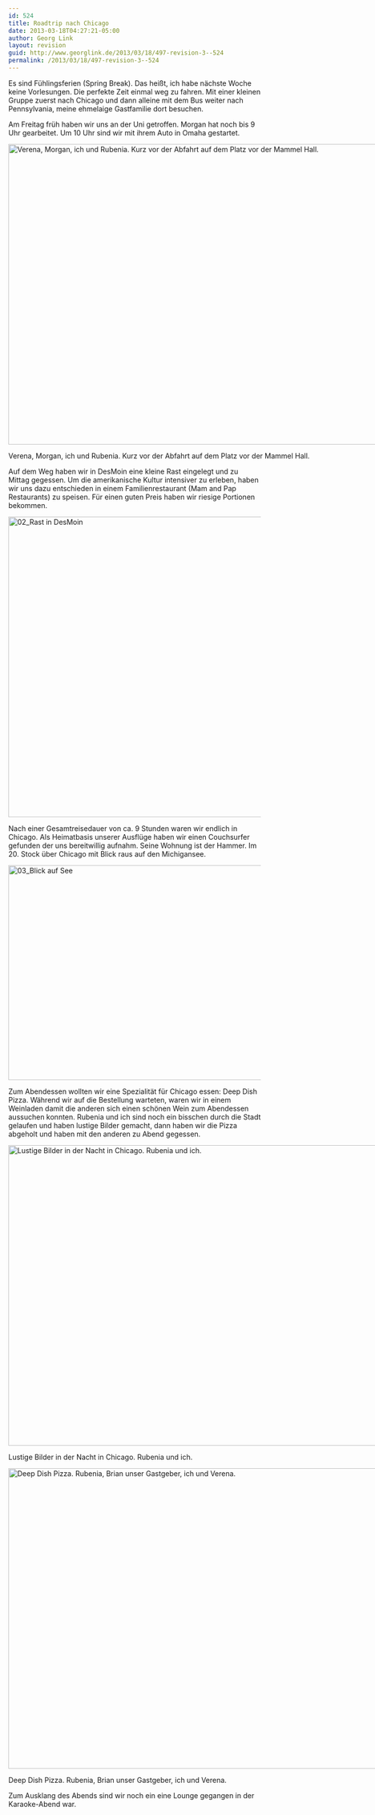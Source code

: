 ```yaml
---
id: 524
title: Roadtrip nach Chicago
date: 2013-03-18T04:27:21-05:00
author: Georg Link
layout: revision
guid: http://www.georglink.de/2013/03/18/497-revision-3--524
permalink: /2013/03/18/497-revision-3--524
---
```

Es sind Fühlingsferien (Spring Break). Das heißt, ich habe nächste Woche keine Vorlesungen. Die perfekte Zeit einmal weg zu fahren. Mit einer kleinen Gruppe zuerst nach Chicago und dann alleine mit dem Bus weiter nach Pennsylvania, meine ehmelaige Gastfamilie dort besuchen. 

Am Freitag früh haben wir uns an der Uni getroffen. Morgan hat noch bis 9 Uhr gearbeitet. Um 10 Uhr sind wir mit ihrem Auto in Omaha gestartet. 

<div id="attachment_508" style="width: 810px" class="wp-caption aligncenter">
  <img aria-describedby="caption-attachment-508" loading="lazy" src="http://www.georglink.de/media/2013/03/01_Before-Roadtrip-at-MammelHall.jpg" alt="Verena, Morgan, ich und Rubenia. Kurz vor der Abfahrt auf dem Platz vor der Mammel Hall." width="800" height="600" class="size-full wp-image-508" srcset="http://www.georglink.de/media/2013/03/01_Before-Roadtrip-at-MammelHall.jpg 800w, http://www.georglink.de/media/2013/03/01_Before-Roadtrip-at-MammelHall-300x225.jpg 300w" sizes="(max-width: 800px) 100vw, 800px" />
  
  <p id="caption-attachment-508" class="wp-caption-text">
    Verena, Morgan, ich und Rubenia. Kurz vor der Abfahrt auf dem Platz vor der Mammel Hall.
  </p>
</div>

Auf dem Weg haben wir in DesMoin eine kleine Rast eingelegt und zu Mittag gegessen. Um die amerikanische Kultur intensiver zu erleben, haben wir uns dazu entschieden in einem Familienrestaurant (Mam and Pap Restaurants) zu speisen. Für einen guten Preis haben wir riesige Portionen bekommen. 

<img loading="lazy" src="http://www.georglink.de/media/2013/03/02_Rast-in-DesMoin.jpg" alt="02_Rast in DesMoin" width="800" height="600" class="aligncenter size-full wp-image-509" srcset="http://www.georglink.de/media/2013/03/02_Rast-in-DesMoin.jpg 800w, http://www.georglink.de/media/2013/03/02_Rast-in-DesMoin-300x225.jpg 300w" sizes="(max-width: 800px) 100vw, 800px" /> 

Nach einer Gesamtreisedauer von ca. 9 Stunden waren wir endlich in Chicago. Als Heimatbasis unserer Ausflüge haben wir einen Couchsurfer gefunden der uns bereitwillig aufnahm. Seine Wohnung ist der Hammer. Im 20. Stock über Chicago mit Blick raus auf den Michigansee. 

<img loading="lazy" src="http://www.georglink.de/media/2013/03/03_Blick-auf-See.jpg" alt="03_Blick auf See" width="800" height="429" class="aligncenter size-full wp-image-510" srcset="http://www.georglink.de/media/2013/03/03_Blick-auf-See.jpg 800w, http://www.georglink.de/media/2013/03/03_Blick-auf-See-300x160.jpg 300w" sizes="(max-width: 800px) 100vw, 800px" /> 

Zum Abendessen wollten wir eine Spezialität für Chicago essen: Deep Dish Pizza. Während wir auf die Bestellung warteten, waren wir in einem Weinladen damit die anderen sich einen schönen Wein zum Abendessen aussuchen konnten. Rubenia und ich sind noch ein bisschen durch die Stadt gelaufen und haben lustige Bilder gemacht, dann haben wir die Pizza abgeholt und haben mit den anderen zu Abend gegessen. 

<div id="attachment_512" style="width: 810px" class="wp-caption aligncenter">
  <img aria-describedby="caption-attachment-512" loading="lazy" src="http://www.georglink.de/media/2013/03/05_Crazy-Foto.jpg" alt="Lustige Bilder in der Nacht in Chicago. Rubenia und ich." width="800" height="600" class="size-full wp-image-512" srcset="http://www.georglink.de/media/2013/03/05_Crazy-Foto.jpg 800w, http://www.georglink.de/media/2013/03/05_Crazy-Foto-300x225.jpg 300w" sizes="(max-width: 800px) 100vw, 800px" />
  
  <p id="caption-attachment-512" class="wp-caption-text">
    Lustige Bilder in der Nacht in Chicago. Rubenia und ich.
  </p>
</div>

<div id="attachment_513" style="width: 810px" class="wp-caption aligncenter">
  <img aria-describedby="caption-attachment-513" loading="lazy" src="http://www.georglink.de/media/2013/03/06_Deep-Dish-Pizza.jpg" alt="Deep Dish Pizza. Rubenia, Brian unser Gastgeber, ich und Verena." width="800" height="600" class="size-full wp-image-513" srcset="http://www.georglink.de/media/2013/03/06_Deep-Dish-Pizza.jpg 800w, http://www.georglink.de/media/2013/03/06_Deep-Dish-Pizza-300x225.jpg 300w" sizes="(max-width: 800px) 100vw, 800px" />
  
  <p id="caption-attachment-513" class="wp-caption-text">
    Deep Dish Pizza. Rubenia, Brian unser Gastgeber, ich und Verena.
  </p>
</div>

Zum Ausklang des Abends sind wir noch ein eine Lounge gegangen in der Karaoke-Abend war.